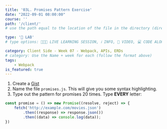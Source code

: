 ```yaml
---
title: '03L. Promises Pattern Exercise'
date: "2022-09-01 08:00:00"
course: ''
path: '/client/'
# use the path equal to the location of the file in the directory (directory structure)

type: '🥼 LAB'
# type options: 👩🏽‍🏫 LIVE LEARNING SESSION, ℹ️ INFO, 🎥 VIDEO, 💻 CODE ALONG, 🥼 LAB, ↩️ REVIEW/NOTES, 👥 GROUP LEARNING, 👷🏼‍♂️ GROUP PROJECT, 🧠 ASSESSMENT, 📝 ASSIGNMENT

category: Client Side - Week 07 - Webpack, APIs, ERDs
# category: Use the Name + week for each (follow the format above)
tags: 
    - Webpack
is_featured: true
---
```

1. Create a [Gist](https://gist.github.com/)
1. Name the file `promises.js`. This will give you some syntax highlighting.
1. Type out the pattern for promises 20 times. Type **EVERY** letter:

```js
const promise = () => new Promise((resolve, reject) => {
    fetch('http://example.com/movies.json')
        .then((response) => response.json())
        .then((data) => console.log(data));
})
```
